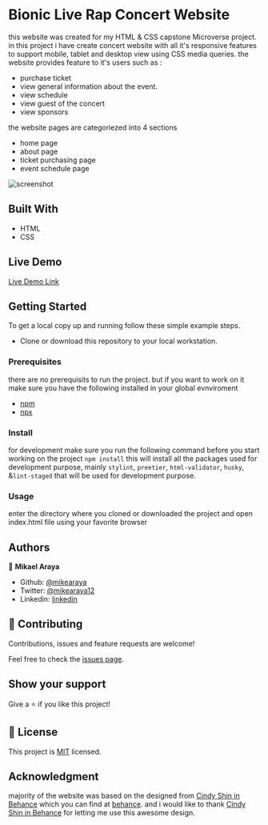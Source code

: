 # Bionic Live Rap Concert Website

this website was created for my HTML & CSS capstone Microverse project. in this project i have create concert website with all it's responsive features to support mobile, tablet and desktop view using CSS media queries. the website provides feature to it's users such as :

- purchase ticket
- view general information about the event.
- view schedule
- view guest of the concert
- view sponsors

the website pages are categoriezed into 4 sections

- home page
- about page
- ticket purchasing page
- event schedule page

![screenshot](./assets/images/screenshot.png)

## Built With

- HTML
- CSS

## Live Demo

[Live Demo Link](https://raw.githack.com/Mikearaya/bionic_concert/home-about-ticket/index.html)

## Getting Started

To get a local copy up and running follow these simple example steps.

- Clone or download this repository to your local workstation.

### Prerequisites

there are no prerequisits to run the project. but if you want to work on it make sure you have the following installed in your global evnviroment

- [npm](https://www.npmjs.com/products/teams?utm_source=adwords&utm_medium=ppc&utm_campaign=npmTeams2019Q2&utm_content=site&gclid=Cj0KCQjwyPbzBRDsARIsAFh15JaJyPdeb-Q11Rq-LMaulSWINd6PYdJQ2OkZyE75reyBcpnnmwPrgRoaAv_5EALw_wcB)
- [npx](https://www.npmjs.com/package/npx)

### Install

for development make sure you run the following command before you start working on the project
`npm install`
this will install all the packages used for development purpose, mainly `stylint`, `preetier`, `html-validator`, `husky`, &`lint-staged` that will be used for development purpose.

### Usage

enter the directory where you cloned or downloaded the project and open index.html file using your favorite browser

## Authors

👤 **Mikael Araya**

- Github: [@mikearaya](https://github.com/mikearaya)
- Twitter: [@mikearaya12](https://twitter.com/mikearaya12)
- Linkedin: [linkedin](https://linkedin.com/in/mikael-araya)

## 🤝 Contributing

Contributions, issues and feature requests are welcome!

Feel free to check the [issues page](issues/).

## Show your support

Give a ⭐️ if you like this project!

## 📝 License

This project is [MIT](lic.url) licensed.

## Acknowledgment

majority of the website was based on the designed from [Cindy Shin in Behance](https://www.behance.net/adagio07)
which you can find at [behance](https://www.behance.net/gallery/29845175/CC-Global-Summit-2015). and i would like to thank
[Cindy Shin in Behance](https://www.behance.net/adagio07) for letting me use this awesome design.
